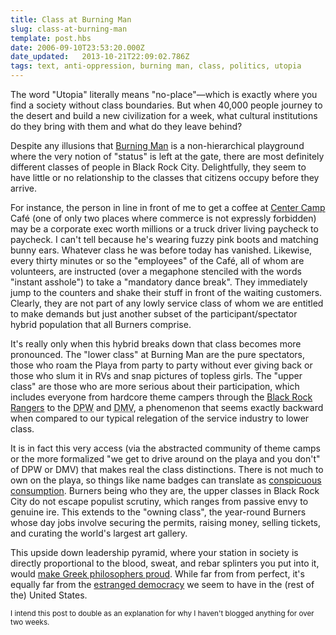 ```yaml
---
title: Class at Burning Man
slug: class-at-burning-man
template: post.hbs
date: 2006-09-10T23:53:20.000Z
date_updated:   2013-10-21T22:09:02.786Z
tags: text, anti-oppression, burning man, class, politics, utopia
---
```


The word "Utopia" literally means "no-place"&mdash;which is exactly where you find a society without class boundaries. But when 40,000 people journey to the desert and build a new civilization for a week, what cultural institutions do they bring with them and what do they leave behind?<!--more-->

Despite any illusions that <a href="http://burningman.com/" title="BurningMan.com">Burning Man</a> is a non-hierarchical playground where the very notion of "status" is left at the gate, there are most definitely different classes of people in Black Rock City. Delightfully, they seem to have little or no relationship to the classes that citizens occupy before they arrive.

For instance, the person in line in front of me to get a coffee at <a href="http://flickr.com/photos/ryanicus/236955337/" title="Center Camp on Flickr">Center Camp</a> Caf&eacute; (one of only two places where commerce is not expressly forbidden) may be a corporate exec worth millions or a truck driver living paycheck to paycheck. I can't tell because he's wearing fuzzy pink boots and matching bunny ears. Whatever class he was before today has vanished. Likewise, every thirty minutes or so the "employees" of the Caf&eacute;, all of whom are volunteers, are instructed (over a megaphone stenciled with the words "instant asshole") to take a "mandatory dance break". They immediately jump to the counters and shake their stuff in front of the waiting customers. Clearly, they are not part of any lowly service class of whom we are entitled to make demands but just another subset of the participant/spectator hybrid population that all Burners comprise.

It's really only when this hybrid breaks down that class becomes more pronounced. The "lower class" at Burning Man are the pure spectators, those who roam the Playa from party to party without ever giving back or those who slum it in RVs and snap pictures of topless girls. The "upper class" are those who are more serious about their participation, which includes everyone from hardcore theme campers through the <a href="http://rangers.burningman.com/" title="Black Rock Rangers on BurningMan.com">Black Rock Rangers</a> to the <acronym title="Department of Public Works">DPW</acronym> and <acronym title="Department of Mutant Vehicles">DMV</acronym>, a phenomenon that seems exactly backward when compared to our typical relegation of the service industry to lower class.

It is in fact this very access (via the abstracted community of theme camps or the more formalized "we get to drive around on the playa and you don't" of DPW or DMV) that makes real the class distinctions. There is not much to own on the playa, so things like name badges can translate as <a href="http://en.wikipedia.org/wiki/Conspicuous_consumption" title="Conspicuous Consumption on Wikipedia">conspicuous consumption</a>. Burners being who they are, the upper classes in Black Rock City do not escape populist scrutiny, which ranges from passive envy to genuine ire. This extends to the "owning class", the year-round Burners whose day jobs involve securing the permits, raising money, selling tickets, and curating the world's largest art gallery.

This upside down leadership pyramid, where your station in society is directly proportional to the blood, sweat, and rebar splinters you put into it, would <a href="http://en.wikipedia.org/wiki/Polity" title="'polity' on Wikipedia">make Greek philosophers proud</a>. While far from from perfect, it's equally far from the <a href="http://www.chomsky.info/articles/20041029.htm" title="'The Disconnect in US Democracy' by Chomsky">estranged democracy</a> we seem to have in the (rest of the) United States.

<small>I intend this post to double as an explanation for why I haven't blogged anything for over two weeks.</small>
